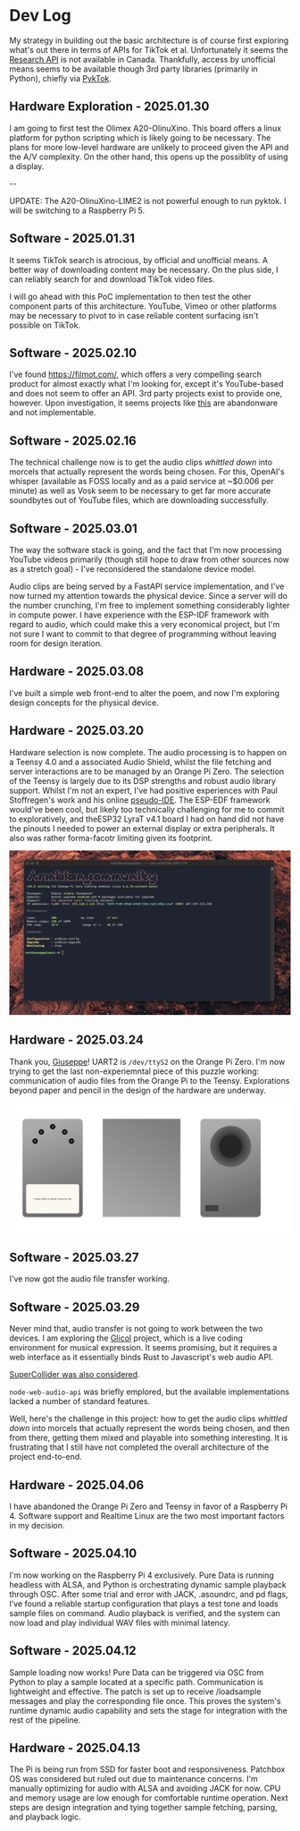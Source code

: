 # Dev Log

My strategy in building out the basic architecture is of course first exploring what's out there in terms of APIs for TikTok et al. Unfortunately it seems the [Research API](https://developers.tiktok.com/products/research-api/) is not available in Canada. 
Thankfully, access by unofficial means seems to be available though 3rd party libraries (primarily in Python), chiefly via [PykTok](https://pypi.org/project/pyktok/).

## Hardware Exploration - 2025.01.30

I am going to first test the Olimex A20-OlinuXino. This board offers a linux platform for python scripting which is likely going to be necessary. The plans for more low-level hardware are unlikely to proceed given the API and the A/V complexity. On the other hand, this opens up the possiblity of using a display.

--

UPDATE: The A20-OlinuXino-LIME2 is not powerful enough to run pyktok. I will be switching to a Raspberry Pi 5.

## Software - 2025.01.31

It seems TikTok search is atrocious, by official and unofficial means. A better way of downloading content may be necessary. On the plus side, I can reliably search for and download TikTok video files.

I will go ahead with this PoC implementation to then test the other component parts of this architecture. YouTube, Vimeo or other platforms may be necessary to pivot to in case reliable content surfacing isn't possible on TikTok.

## Software - 2025.02.10

I've found https://filmot.com/, which offers a very compelling search product for almost exactly what I'm looking for, except it's YouTube-based and does not seem to offer an API. 3rd party projects exist to provide one, however. Upon investigation, it seems projects like [this](https://github.com/dusking/filmot) are abandonware and not implementable.

## Software - 2025.02.16

The technical challenge now is to get the audio clips _whittled down_ into morcels that actually represent the words being chosen. For this, OpenAI's whisper (available as FOSS locally and as a paid service at ~$0.006 per minute) as well as Vosk seem to be necessary to get far more accurate soundbytes out of YouTube files, which are downloading successfully.

## Software - 2025.03.01

The way the software stack is going, and the fact that I'm now processing YouTube videos primarily (though still hope to draw from other sources now as a stretch goal) - I've reconsidered the standalone device model. 

Audio clips are being served by a FastAPI service implementation, and I've now turned my attention towards the physical device. Since a server will do the number crunching, I'm free to implement something considerably lighter in compute power. I have experience with the ESP-IDF framework with regard to audio, which could make this a very economical project, but I'm not sure I want to commit to that degree of programming without leaving room for design iteration.

## Hardware - 2025.03.08
I've built a simple web front-end to alter the poem, and now I'm exploring design concepts for the physical device.

## Hardware - 2025.03.20
Hardware selection is now complete. The audio processing is to happen on a Teensy 4.0 and a associated Audio Shield, whilst the file fetching and server interactions are to be managed by an Orange Pi Zero.
The selection of the Teensy is largely due to its DSP strengths and robust audio library support. Whilst I'm not an expert, I've had positive experiences with Paul Stoffregen's work and his online [pseudo-IDE](https://www.pjrc.com/teensy/gui/index.html). The ESP-EDF framework would've been cool, but likely too technically challenging for me to commit to exploratively, and theESP32 LyraT v4.1 board I had on hand did not have the pinouts I needed to power an external display or extra peripherals. It also was rather forma-facotr limiting given its footprint.

![Orange Pi](./docs/orangepi.png)

## Hardware - 2025.03.24

Thank you, [Giuseppe](http://www.orangepi.org/orangepibbsen/forum.php?mod=viewthread&tid=2441)!  UART2 is `/dev/ttyS2` on the Orange Pi Zero. I'm now trying to get the last non-experiemntal piece of this puzzle working: communication of audio files from the Orange Pi to the Teensy. Explorations beyond paper and pencil in the design of the hardware are underway.

![Draft design, a box](./docs/concept.png)

## Software - 2025.03.27

I've now got the audio file transfer working.

## Software - 2025.03.29

Never mind that, audio transfer is not going to work between the two devices. I am exploring the [Glicol](https://glicol.org/) project, which is a live coding environment for musical expression. It seems promising, but it requires a web interface as it essentially binds Rust to Javascript's web audio API.

[SuperCollider was also considered](https://gist.github.com/madskjeldgaard/8d5b2f0eeeb31fa53a922e6653fc703f).

`node-web-audio-api` was briefly emplored, but the available implementations lacked a number of standard features.

Well, here's the challenge in this project: how to get the audio clips _whittled down_ into morcels that actually represent the words being chosen, and then from there, getting them mixed and playable into something interesting. It is frustrating that I still have not completed the overall architecture of the project end-to-end.

## Hardware - 2025.04.06
I have abandoned the Orange Pi Zero and Teensy in favor of a Raspberry Pi 4. Software support and Realtime Linux are the two most important factors in my decision.

## Software - 2025.04.10

I'm now working on the Raspberry Pi 4 exclusively. Pure Data is running headless with ALSA, and Python is orchestrating dynamic sample playback through OSC. After some trial and error with JACK, .asoundrc, and pd flags, I’ve found a reliable startup configuration that plays a test tone and loads sample files on command. Audio playback is verified, and the system can now load and play individual WAV files with minimal latency.

## Software - 2025.04.12

Sample loading now works! Pure Data can be triggered via OSC from Python to play a sample located at a specific path. Communication is lightweight and effective. The patch is set up to receive /loadsample messages and play the corresponding file once. This proves the system's runtime dynamic audio capability and sets the stage for integration with the rest of the pipeline.

## Hardware - 2025.04.13

The Pi is being run from SSD for faster boot and responsiveness. Patchbox OS was considered but ruled out due to maintenance concerns. I'm manually optimizing for audio with ALSA and avoiding JACK for now. CPU and memory usage are low enough for comfortable runtime operation. Next steps are design integration and tying together sample fetching, parsing, and playback logic.